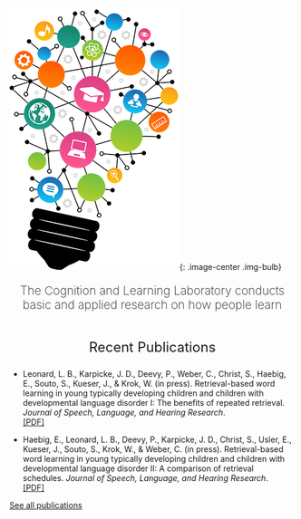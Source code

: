 # 
![](img/bigstock-lightbulb-vector.png){: .image-center .img-bulb}

<p style="font-size: 1.3rem; text-align: center; font-weight: 200; margin-bottom: 3rem">The Cognition and Learning Laboratory conducts basic and applied research on how people learn</p>

## <p style="font-size: 1.5rem; text-align: center; font-weight: 400">Recent Publications</p>

- Leonard, L. B., Karpicke, J. D., Deevy, P., Weber, C., Christ, S., Haebig, E., Souto, S.,  Kueser, J., & Krok, W. (in press). Retrieval-based word learning in young typically developing children and children with developmental language disorder I: The benefits of repeated retrieval. *Journal of Speech, Language, and Hearing Research*. <br> <a href="http://learninglab.psych.purdue.edu/downloads/inpress_Leonard_etal_JSLHR.pdf">[PDF]</a>

- Haebig, E., Leonard, L. B., Deevy, P., Karpicke, J. D., Christ, S., Usler, E., Kueser, J., Souto, S., Krok, W., & Weber, C. (in press). Retrieval-based word learning in young typically developing children and children with developmental language disorder II: A comparison of retrieval schedules. <em>Journal of Speech, Language, and Hearing Research</em>. <br> <a href="http://learninglab.psych.purdue.edu/downloads/inpress_Haebig_etal_JSLHR.pdf">[PDF]</a>
<p class=lead style="margin-bottom: 3rem"><a href="./publications/">See all publications</a></p>

<style type='text/css'>
.md-sidebar--secondary {
    display: none;
}
</style>
